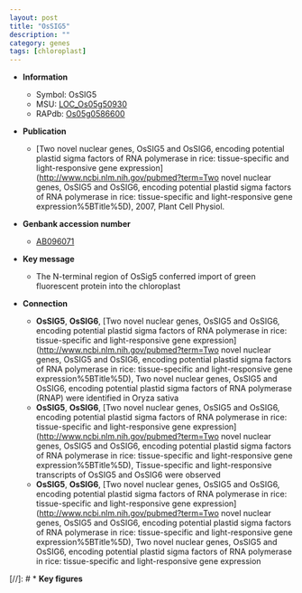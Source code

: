 ```yaml
---
layout: post
title: "OsSIG5"
description: ""
category: genes
tags: [chloroplast]
---
```


* **Information**  
    + Symbol: OsSIG5  
    + MSU: [LOC_Os05g50930](http://rice.uga.edu/cgi-bin/ORF_infopage.cgi?orf=LOC_Os05g50930)  
    + RAPdb: [Os05g0586600](https://rapdb.dna.affrc.go.jp/locus/?name=Os05g0586600)  

* **Publication**  
    + [Two novel nuclear genes, OsSIG5 and OsSIG6, encoding potential plastid sigma factors of RNA polymerase in rice: tissue-specific and light-responsive gene expression](http://www.ncbi.nlm.nih.gov/pubmed?term=Two novel nuclear genes, OsSIG5 and OsSIG6, encoding potential plastid sigma factors of RNA polymerase in rice: tissue-specific and light-responsive gene expression%5BTitle%5D), 2007, Plant Cell Physiol.

* **Genbank accession number**  
    + [AB096071](http://www.ncbi.nlm.nih.gov/nuccore/AB096071)

* **Key message**  
    + The N-terminal region of OsSig5 conferred import of green fluorescent protein into the chloroplast

* **Connection**  
    + __OsSIG5__, __OsSIG6__, [Two novel nuclear genes, OsSIG5 and OsSIG6, encoding potential plastid sigma factors of RNA polymerase in rice: tissue-specific and light-responsive gene expression](http://www.ncbi.nlm.nih.gov/pubmed?term=Two novel nuclear genes, OsSIG5 and OsSIG6, encoding potential plastid sigma factors of RNA polymerase in rice: tissue-specific and light-responsive gene expression%5BTitle%5D), Two novel nuclear genes, OsSIG5 and OsSIG6, encoding potential plastid sigma factors of RNA polymerase (RNAP) were identified in Oryza sativa
    + __OsSIG5__, __OsSIG6__, [Two novel nuclear genes, OsSIG5 and OsSIG6, encoding potential plastid sigma factors of RNA polymerase in rice: tissue-specific and light-responsive gene expression](http://www.ncbi.nlm.nih.gov/pubmed?term=Two novel nuclear genes, OsSIG5 and OsSIG6, encoding potential plastid sigma factors of RNA polymerase in rice: tissue-specific and light-responsive gene expression%5BTitle%5D), Tissue-specific and light-responsive transcripts of OsSIG5 and OsSIG6 were observed
    + __OsSIG5__, __OsSIG6__, [Two novel nuclear genes, OsSIG5 and OsSIG6, encoding potential plastid sigma factors of RNA polymerase in rice: tissue-specific and light-responsive gene expression](http://www.ncbi.nlm.nih.gov/pubmed?term=Two novel nuclear genes, OsSIG5 and OsSIG6, encoding potential plastid sigma factors of RNA polymerase in rice: tissue-specific and light-responsive gene expression%5BTitle%5D), Two novel nuclear genes, OsSIG5 and OsSIG6, encoding potential plastid sigma factors of RNA polymerase in rice: tissue-specific and light-responsive gene expression

[//]: # * **Key figures**  


